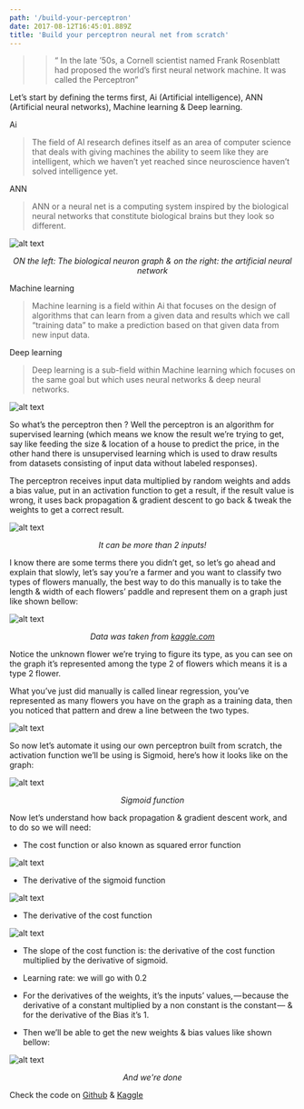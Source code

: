 ```yaml
---
path: '/build-your-perceptron'
date: 2017-08-12T16:45:01.889Z
title: 'Build your perceptron neural net from scratch'
---
```


> > “ In the late ’50s, a Cornell scientist named Frank Rosenblatt had proposed the world’s first neural network machine. It was called the Perceptron”

Let’s start by defining the terms first, Ai (Artificial intelligence), ANN (Artificial neural networks), Machine learning & Deep learning.

Ai

> The field of AI research defines itself as an area of computer science that deals with giving machines the ability to seem like they are intelligent, which we haven’t yet reached since neuroscience haven’t solved intelligence yet.

ANN

> ANN or a neural net is a computing system inspired by the biological neural networks that constitute biological brains but they look so different.

![alt text](https://cdn-images-1.medium.com/1*qJGkvQB_okmAVeX3k68D_A.jpeg)

<center><em>ON the left: The biological neuron graph & on the right: the artificial neural network</em></center>

Machine learning

> Machine learning is a field within Ai that focuses on the design of algorithms that can learn from a given data and results which we call “training data” to make a prediction based on that given data from new input data.

Deep learning

> Deep learning is a sub-field within Machine learning which focuses on the same goal but which uses neural networks & deep neural networks.

![alt text](https://cdn-images-1.medium.com/1*vdHyRQfjt9__LKGgJsC2Kg.png)

So what’s the perceptron then ? Well the perceptron is an algorithm for supervised learning (which means we know the result we’re trying to get, say like feeding the size & location of a house to predict the price, in the other hand there is unsupervised learning which is used to draw results from datasets consisting of input data without labeled responses).

The perceptron receives input data multiplied by random weights and adds a bias value, put in an activation function to get a result, if the result value is wrong, it uses back propagation & gradient descent to go back & tweak the weights to get a correct result.

![alt text](https://cdn-images-1.medium.com/max/1000/1*obgiEBA8R8Bse2CW9_WN6g.jpeg)

<center><em>It can be more than 2 inputs!</em></center>

I know there are some terms there you didn’t get, so let’s go ahead and explain that slowly, let’s say you’re a farmer and you want to classify two types of flowers manually, the best way to do this manually is to take the length & width of each flowers’ paddle and represent them on a graph just like shown bellow:

![alt text](https://cdn-images-1.medium.com/1*17HpgWaZYbJTsCKfw7WyAQ.jpeg)

<center><em>Data was taken from <a href="https://kaggle.com">kaggle.com</a></em></center>

Notice the unknown flower we’re trying to figure its type, as you can see on the graph it’s represented among the type 2 of flowers which means it is a type 2 flower.

What you’ve just did manually is called linear regression, you’ve represented as many flowers you have on the graph as a training data, then you noticed that pattern and drew a line between the two types.

![alt text](https://cdn-images-1.medium.com/1*3nUzKdMe3HJ-8VsD7plCtw.jpeg)

So now let’s automate it using our own perceptron built from scratch, the activation function we’ll be using is Sigmoid, here’s how it looks like on the graph:

![alt text](https://cdn-images-1.medium.com/1*_ek5I9jLpMREpmPygtN0KA.jpeg)

<center><em>Sigmoid function</em></center>

Now let’s understand how back propagation & gradient descent work, and to do so we will need:

  * The cost function or also known as squared error function

![alt text](https://cdn-images-1.medium.com/1*yjUSvPUQmsXiF1QaAK3i1Q.jpeg)

  * The derivative of the sigmoid function

![alt text](https://cdn-images-1.medium.com/1*Hq37bJswK6WICT1vuEVE2g.jpeg)

  * The derivative of the cost function

![alt text](https://cdn-images-1.medium.com/1*Vwm6Qp0WiWgXZ-D5jJyFIA.jpeg)

  * The slope of the cost function is: the derivative of the cost function multiplied by the derivative of sigmoid.

  * Learning rate: we will go with 0.2

  * For the derivatives of the weights, it’s the inputs’ values, — because the derivative of a constant multiplied by a non constant is the constant — & for the derivative of the Bias it’s 1.

  * Then we’ll be able to get the new weights & bias values like shown bellow:

![alt text](https://cdn-images-1.medium.com/1*zAbS_BSLKUktsc6KyPwzTw.jpeg)

<center><em>And we're done</em></center>

Check the code on [Github](https://github.com/smakosh/Perceptron-neural-net-from-scratch/blob/master/Linear_regression_perceptron.ipynb) & [Kaggle](https://www.kaggle.com/smakosh/perceptron-neural-net-from-scratch/notebook)